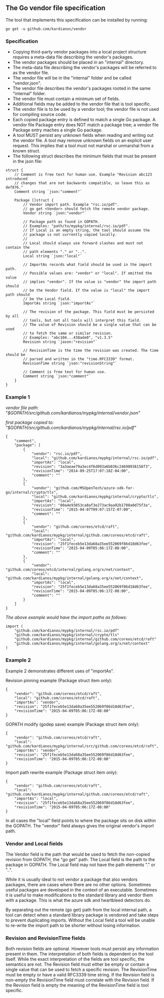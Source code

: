 ## The Go vendor file specification

The tool that implements this specification can be installed by running:
```
go get -u github.com/kardianos/vendor
```

### Specification
 * Copying third-party vendor packages into a local project structure requires
    a meta-data file describing the vendor's packages.
 * The vendor packages should be placed in an "internal" directory.
 * The meta-data file describing the vendor's packages will be referred to as
    the vendor file.
 * The vendor file will be in the "internal" folder and be called "vendor.json".
 * The vendor file describes the vendor's packages rooted in the same "internal"
    folder.
 * The vendor file must contain a minimum set of fields.
 * Additional fields may be added to the vendor file that is tool specific.
 * The vendor file is to be used by a vendor tool; the vendor file is not used
    for compiling source code.
 * Each copied package entry is defined to match a single Go package. A
    vendor file Package entry does NOT match a package tree; a vendor file
	Package entry maches a single Go package.
 * A tool MUST persist any unknown fields when reading and writing out the
    vendor file. A tool may remove unknown fields on an explicit user request.
	This implies that a tool must not marshal or unmarshal from a known struct.
 * The following struct describes the minimum fields that must be present in
    the json file:

```
struct {
	// Comment is free text for human use. Example "Revision abc123 introduced
	// changes that are not backwards compatible, so leave this as def876."
	Comment string `json:"comment"`
	
	Package []struct {
		// Vendor import path. Example "rsc.io/pdf".
		// go get <Vendor> should fetch the remote vendor package.
		Vendor string `json:"vendor"`
		
		// Package path as found in GOPATH.
		// Examples: "path/to/mypkg/internal/rsc.io/pdf".
		// If Local is an empty string, the tool should assume the
		// package is not currently copied locally.
		// 
		// Local should always use forward slashes and must not contain the
		// path elements "." or "..".
		Local string `json:"local"`
		
		// ImportAs records what field should be used in the import path.
		// Possible values are: "vendor" or "local". If omitted the value
		// implies "vendor". If the value is "vendor" the import path should
		// be the Vendor field. If the value is "local" the import path should
		// be the Local field.
		ImportAs string `json:"importAs"`
		
		// The revision of the package. This field must be persisted by all
		// tools, but not all tools will interpret this field.
		// The value of Revision should be a single value that can be used
		// to fetch the same or similar revision.
		// Examples: "abc104...438ade0", "v1.3.5"
		Revision string `jason:"revision"`
		
		// RevisionTime is the time the revision was created. The time should be
		// parsed and written in the "time.RFC3339" format.
		RevisionTime string `json:"revisionString"`
		
		// Comment is free text for human use.
		Comment string `json:"comment"`
	}
}
```

### Example 1
*vendor file path: "$GOPATH/src/github.com/kardianos/mypkg/internal/vendor.json"*

*first package copied to: "$GOPATH/src/github.com/kardianos/mypkg/internal/rsc.io/pdf"*

```
{
	"comment",
	"package": [
		{
			"vendor": "rsc.io/pdf",
			"local": "github.com/kardianos/mypkg/internal/rsc.io/pdf",
			"importAs": "local",
			"revision": "3a3aeae79a3ec4f6d093a6b036c24698938158f3",
			"revisionTime": "2014-09-25T17:07:18Z-04:00",
			"comment": ""
		},
		{
			"vendor": "github.com/MSOpenTech/azure-sdk-for-go/internal/crypto/tls",
			"local": "github.com/kardianos/mypkg/internal/crypto/tls",
			"importAs": "local",
			"revision": "80a4e93853ca8af3e273ac9aa92b1708a0d75f3a",
			"revisionTime": "2015-04-07T09:07:157Z-07:00",
			"comment": ""
		},
		{
			"vendor": "github.com/coreos/etcd/raft",
			"local": "github.com/kardianos/mypkg/internal/github.com/coreos/etcd/raft",
			"importAs": "local",
			"revision": "25f1feceb5e13da68a35ee552069f86d18d63fee",
			"revisionTime": "2015-04-09T05:06:17Z-08:00",
			"comment": ""
		},
		{
			"vendor": "github.com/coreos/etcd/internal/golang.org/x/net/context",
			"local": "github.com/kardianos/mypkg/internal/golang.org/x/net/context",
			"importAs": "local",
			"revision": "25f1feceb5e13da68a35ee552069f86d18d63fee",
			"revisionTime": "2015-04-09T05:06:17Z-08:00",
			"comment": ""
		}
	]
}
```
*The above example would have the import paths as follows:*
```
import (
	"github.com/kardianos/mypkg/internal/rsc.io/pdf"
	"github.com/kardianos/mypkg/internal/crypto/tls"
	"github.com/kardianos/mypkg/internal/github.com/coreos/etcd/raft"
	"github.com/kardianos/mypkg/internal/golang.org/x/net/context"
)
```

### Example 2
Example 2 demonstrates different uses of "importAs".

Revision pinning example (Package struct item only):
```
{
	"vendor": "github.com/coreos/etcd/raft",
	"local": "github.com/coreos/etcd/raft",
	"importAs": "vendor",
	"revision": "25f1feceb5e13da68a35ee552069f86d18d63fee",
	"revisionTime": "2015-04-09T05:06:17Z-08:00"
}
```

GOPATH modify (godep save) example (Package struct item only):
```
{
	"vendor": "github.com/coreos/etcd/raft",
	"local": "github.com/kardianos/mypkg/internal/src/github.com/coreos/etcd/raft",
	"importAs": "vendor",
	"revision": "25f1feceb5e13da68a35ee552069f86d18d63fee",
	"revisionTime": "2015-04-09T05:06:17Z-08:00"
}
```

Import path rewrite example (Package struct item only):
```
{
	"vendor": "github.com/coreos/etcd/raft",
	"local": "github.com/kardianos/mypkg/internal/github.com/coreos/etcd/raft",
	"importAs": "local",
	"revision": "25f1feceb5e13da68a35ee552069f86d18d63fee",
	"revisionTime": "2015-04-09T05:06:17Z-08:00"
}
```

In all cases the "local" field points to where the package sits on disk within
the GOPATH. The "vendor" field always gives the original vendor's import path.

### Vendor and Local fields
The Vendor field is the path that would be used to fetch the non-copied revision
from GOPATH, the "go get" path. The Local field is the path to the package
in GOPATH. The Local field may not have the path elements
"." or "..".

While it is usually ideal to not vendor a package that also vendors packages,
there are cases where there are no other options. Sometimes useful packages
are developed in the context of an executable. Sometimes it is useful to make
modifications to the standard library and vendor them with a package. This is
what the azure sdk and heartbleed detectors do.

By separating out the remote (go get) path from the local internal path,
a tool can detect when a standard library package is vendored and take steps
to prevent duplicating imports. Without the Local field a tool will be unable
to re-write the import path to be shorter without losing information.

### Revision and RevisionTime fields
Both revision fields are optional. However tools must persist any information
present in them. The interpretation of both fields is dependent on the tool
itself. While the exact interpretation of the fields are tool specific, the
semantics are not. The Revision field must either be empty or contain a single
value that can be used to fetch a specific revision. The RevisionTime must be
empty or have a valid RFC3339 time string. If the Revision field is non-empty
the RevisionTime field must correlate with the Revision field. If the Revision
field is empty the meaning of the RevisionTime field is tool specific.
